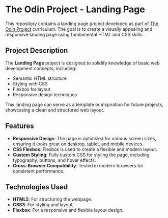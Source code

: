 # The Odin Project - Landing Page

This repository contains a landing page project developed as part of [The Odin Project](https://www.theodinproject.com/) curriculum. The goal is to create a visually appealing and responsive landing page using fundamental HTML and CSS skills.

## Project Description

The **Landing Page** project is designed to solidify knowledge of basic web development concepts, including:

- Semantic HTML structure
- Styling with CSS
- Flexbox for layout
- Responsive design techniques

This landing page can serve as a template or inspiration for future projects, showcasing a clean and structured web layout.

## Features

- **Responsive Design**: The page is optimized for various screen sizes, ensuring it looks great on desktop, tablet, and mobile devices.
- **CSS Flexbox**: Flexbox is used to create a flexible and modern layout.
- **Custom Styling**: Fully custom CSS for styling the page, including typography, buttons, and hover effects.
- **Cross-Browser Compatibility**: Tested in modern browsers for consistent performance.

## Technologies Used

- **HTML5**: For structuring the webpage.
- **CSS3**: For styling and layout.
- **Flexbox**: For a responsive and flexible layout design.
